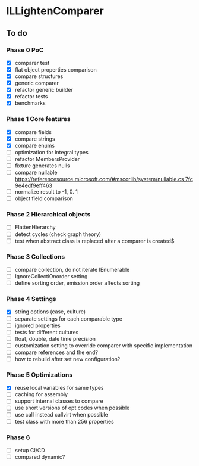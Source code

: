 # ILLightenComparer

## To do

### Phase 0 PoC

- [x] comparer test
- [x] flat object properties comparison
- [x] compare structures
- [x] generic comparer
- [x] refactor generic builder
- [x] refactor tests
- [x] benchmarks

### Phase 1 Core features

- [x] compare fields
- [x] compare strings
- [x] compare enums
- [ ] optimization for integral types
- [ ] refactor MembersProvider
- [ ] fixture generates nulls
- [ ] compare nullable https://referencesource.microsoft.com/#mscorlib/system/nullable.cs,7fc9e4edf9eff463
- [ ] normalize result to -1, 0. 1
- [ ] object field comparison

### Phase 2 Hierarchical objects

- [ ] FlattenHierarchy
- [ ] detect cycles (check graph theory)
- [ ] test when abstract class is replaced after a comparer is created$

### Phase 3 Collections

- [ ] compare collection, do not iterate IEnumerable
- [ ] IgnoreCollectiOnorder setting
- [ ] define sorting order, emission order affects sorting

### Phase 4 Settings

- [x] string options (case, culture)
- [ ] separate settings for each comparable type
- [ ] ignored properties
- [ ] tests for different cultures
- [ ] float, double, date time precision
- [ ] customization setting to override comparer with specific implementation
- [ ] compare references and the end?
- [ ] how to rebuild after set new configuration?

### Phase 5 Optimizations

- [x] reuse local variables for same types
- [ ] caching for assembly
- [ ] support internal classes to compare
- [ ] use short versions of opt codes when possible
- [ ] use call instead callvirt when possible
- [ ] test class with more than 256 properties

### Phase 6

- [ ] setup CI/CD
- [ ] compared dynamic?
